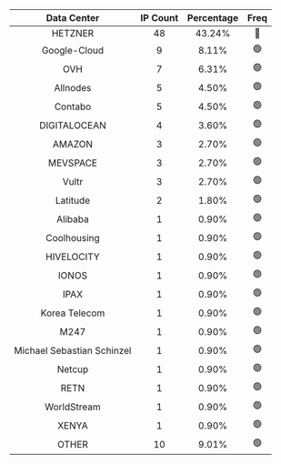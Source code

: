 | Data Center | IP Count | Percentage | Freq |
|:------------:|:--------:|:-----------:|:-----:|
| HETZNER | 48 | 43.24% | 🔴 |
| Google-Cloud | 9 | 8.11% | 🟢 |
| OVH | 7 | 6.31% | 🟢 |
| Allnodes | 5 | 4.50% | 🟢 |
| Contabo | 5 | 4.50% | 🟢 |
| DIGITALOCEAN | 4 | 3.60% | 🟢 |
| AMAZON | 3 | 2.70% | 🟢 |
| MEVSPACE | 3 | 2.70% | 🟢 |
| Vultr | 3 | 2.70% | 🟢 |
| Latitude | 2 | 1.80% | 🟢 |
| Alibaba | 1 | 0.90% | 🟢 |
| Coolhousing | 1 | 0.90% | 🟢 |
| HIVELOCITY | 1 | 0.90% | 🟢 |
| IONOS | 1 | 0.90% | 🟢 |
| IPAX | 1 | 0.90% | 🟢 |
| Korea Telecom | 1 | 0.90% | 🟢 |
| M247 | 1 | 0.90% | 🟢 |
| Michael Sebastian Schinzel | 1 | 0.90% | 🟢 |
| Netcup | 1 | 0.90% | 🟢 |
| RETN | 1 | 0.90% | 🟢 |
| WorldStream | 1 | 0.90% | 🟢 |
| XENYA | 1 | 0.90% | 🟢 |
| OTHER | 10 | 9.01% | 🟢 |